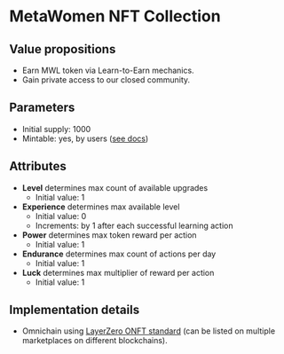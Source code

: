 # MetaWomen NFT Collection

## Value propositions

* Earn MWL token via Learn-to-Earn mechanics.
* Gain private access to our closed community.

## Parameters

* Initial supply: 1000
* Mintable: yes, by users ([see docs](./Minting.md))

## Attributes

* **Level** determines max count of available upgrades
  * Initial value: 1
* **Experience** determines max available level
  * Initial value: 0
  * Increments: by 1 after each successful learning action
* **Power** determines max token reward per action
  * Initial value: 1
* **Endurance** determines max count of actions per day
  * Initial value: 1
* **Luck** determines max multiplier of reward per action
  * Initial value: 1

## Implementation details

* Omnichain using [LayerZero ONFT standard](https://github.com/LayerZero-Labs/solidity-examples/tree/main/contracts/token/onft) (can be listed on multiple marketplaces on different blockchains).
